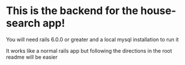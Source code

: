 # This is the backend for the house-search app!


You will need rails 6.0.0 or greater and a local mysql installation to run it

It works like a normal rails app but following the directions in the root readme will be easier
